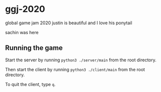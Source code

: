 # ggj-2020
global game jam 2020
justin is beautiful and I love his ponytail

sachin was here

## Running the game

Start the server by running
`python3 ./server/main`
from the root directory.

Then start the client by running
`python3 ./client/main`
from the root directory.

To quit the client, type `q`.
